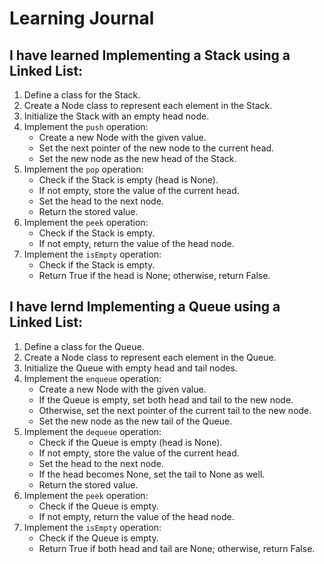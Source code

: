 # Learning Journal

## I have learned Implementing a Stack using a Linked List:
1. Define a class for the Stack.
2. Create a Node class to represent each element in the Stack.
3. Initialize the Stack with an empty head node.
4. Implement the `push` operation:
   - Create a new Node with the given value.
   - Set the next pointer of the new node to the current head.
   - Set the new node as the new head of the Stack.
5. Implement the `pop` operation:
   - Check if the Stack is empty (head is None).
   - If not empty, store the value of the current head.
   - Set the head to the next node.
   - Return the stored value.
6. Implement the `peek` operation:
   - Check if the Stack is empty.
   - If not empty, return the value of the head node.
7. Implement the `isEmpty` operation:
   - Check if the Stack is empty.
   - Return True if the head is None; otherwise, return False.


   
## I  have lernd Implementing a Queue using a Linked List:

1. Define a class for the Queue.
2. Create a Node class to represent each element in the Queue.
3. Initialize the Queue with empty head and tail nodes.
4. Implement the `enqueue` operation:
   - Create a new Node with the given value.
   - If the Queue is empty, set both head and tail to the new node.
   - Otherwise, set the next pointer of the current tail to the new node.
   - Set the new node as the new tail of the Queue.
5. Implement the `dequeue` operation:
   - Check if the Queue is empty (head is None).
   - If not empty, store the value of the current head.
   - Set the head to the next node.
   - If the head becomes None, set the tail to None as well.
   - Return the stored value.
6. Implement the `peek` operation:
   - Check if the Queue is empty.
   - If not empty, return the value of the head node.
7. Implement the `isEmpty` operation:
   - Check if the Queue is empty.
   - Return True if both head and tail are None; otherwise, return False.

